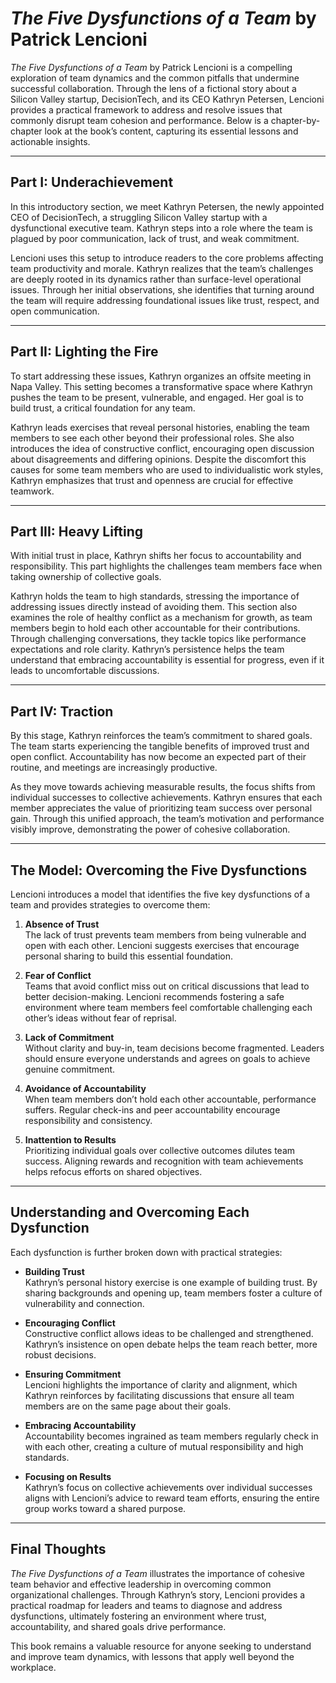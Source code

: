 # *The Five Dysfunctions of a Team* by Patrick Lencioni

*The Five Dysfunctions of a Team* by Patrick Lencioni is a compelling exploration of team dynamics and the common
pitfalls that undermine successful collaboration. Through the lens of a fictional story about a Silicon Valley startup,
DecisionTech, and its CEO Kathryn Petersen, Lencioni provides a practical framework to address and resolve issues that
commonly disrupt team cohesion and performance. Below is a chapter-by-chapter look at the book’s content, capturing its
essential lessons and actionable insights.

______________________________________________________________________

## Part I: Underachievement

In this introductory section, we meet Kathryn Petersen, the newly appointed CEO of DecisionTech, a struggling Silicon
Valley startup with a dysfunctional executive team. Kathryn steps into a role where the team is plagued by poor
communication, lack of trust, and weak commitment.

Lencioni uses this setup to introduce readers to the core problems affecting team productivity and morale. Kathryn
realizes that the team’s challenges are deeply rooted in its dynamics rather than surface-level operational issues.
Through her initial observations, she identifies that turning around the team will require addressing foundational
issues like trust, respect, and open communication.

______________________________________________________________________

## Part II: Lighting the Fire

To start addressing these issues, Kathryn organizes an offsite meeting in Napa Valley. This setting becomes a
transformative space where Kathryn pushes the team to be present, vulnerable, and engaged. Her goal is to build trust, a
critical foundation for any team.

Kathryn leads exercises that reveal personal histories, enabling the team members to see each other beyond their
professional roles. She also introduces the idea of constructive conflict, encouraging open discussion about
disagreements and differing opinions. Despite the discomfort this causes for some team members who are used to
individualistic work styles, Kathryn emphasizes that trust and openness are crucial for effective teamwork.

______________________________________________________________________

## Part III: Heavy Lifting

With initial trust in place, Kathryn shifts her focus to accountability and responsibility. This part highlights the
challenges team members face when taking ownership of collective goals.

Kathryn holds the team to high standards, stressing the importance of addressing issues directly instead of avoiding
them. This section also examines the role of healthy conflict as a mechanism for growth, as team members begin to hold
each other accountable for their contributions. Through challenging conversations, they tackle topics like performance
expectations and role clarity. Kathryn’s persistence helps the team understand that embracing accountability is
essential for progress, even if it leads to uncomfortable discussions.

______________________________________________________________________

## Part IV: Traction

By this stage, Kathryn reinforces the team’s commitment to shared goals. The team starts experiencing the tangible
benefits of improved trust and open conflict. Accountability has now become an expected part of their routine, and
meetings are increasingly productive.

As they move towards achieving measurable results, the focus shifts from individual successes to collective
achievements. Kathryn ensures that each member appreciates the value of prioritizing team success over personal gain.
Through this unified approach, the team’s motivation and performance visibly improve, demonstrating the power of
cohesive collaboration.

______________________________________________________________________

## The Model: Overcoming the Five Dysfunctions

Lencioni introduces a model that identifies the five key dysfunctions of a team and provides strategies to overcome
them:

1. **Absence of Trust**\
   The lack of trust prevents team members from being vulnerable and open with each other. Lencioni suggests exercises
   that encourage personal sharing to build this essential foundation.

1. **Fear of Conflict**\
   Teams that avoid conflict miss out on critical discussions that lead to better decision-making. Lencioni recommends
   fostering a safe environment where team members feel comfortable challenging each other’s ideas without fear of
   reprisal.

1. **Lack of Commitment**\
   Without clarity and buy-in, team decisions become fragmented. Leaders should ensure everyone understands and agrees
   on goals to achieve genuine commitment.

1. **Avoidance of Accountability**\
   When team members don’t hold each other accountable, performance suffers. Regular check-ins and peer accountability
   encourage responsibility and consistency.

1. **Inattention to Results**\
   Prioritizing individual goals over collective outcomes dilutes team success. Aligning rewards and recognition with
   team achievements helps refocus efforts on shared objectives.

______________________________________________________________________

## Understanding and Overcoming Each Dysfunction

Each dysfunction is further broken down with practical strategies:

- **Building Trust**\
  Kathryn’s personal history exercise is one example of building trust. By sharing backgrounds and opening up, team
  members foster a culture of vulnerability and connection.

- **Encouraging Conflict**\
  Constructive conflict allows ideas to be challenged and strengthened. Kathryn’s insistence on open debate helps the
  team reach better, more robust decisions.

- **Ensuring Commitment**\
  Lencioni highlights the importance of clarity and alignment, which Kathryn reinforces by facilitating discussions that
  ensure all team members are on the same page about their goals.

- **Embracing Accountability**\
  Accountability becomes ingrained as team members regularly check in with each other, creating a culture of mutual
  responsibility and high standards.

- **Focusing on Results**\
  Kathryn’s focus on collective achievements over individual successes aligns with Lencioni’s advice to reward team
  efforts, ensuring the entire group works toward a shared purpose.

______________________________________________________________________

## Final Thoughts

*The Five Dysfunctions of a Team* illustrates the importance of cohesive team behavior and effective leadership in
overcoming common organizational challenges. Through Kathryn’s story, Lencioni provides a practical roadmap for leaders
and teams to diagnose and address dysfunctions, ultimately fostering an environment where trust, accountability, and
shared goals drive performance.

This book remains a valuable resource for anyone seeking to understand and improve team dynamics, with lessons that
apply well beyond the workplace.
